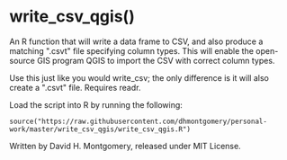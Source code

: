 # write_csv_qgis()

An R function that will write a data frame to CSV, and also produce a matching ".csvt" file specifying column types. This will enable the open-source GIS program QGIS to import the CSV with correct column types.

Use this just like you would write_csv; the only difference is it will also create a ".csvt" file. Requires readr.

Load the script into R by running the following:

`source("https://raw.githubusercontent.com/dhmontgomery/personal-work/master/write_csv_qgis/write_csv_qgis.R")`

Written by David H. Montgomery, released under MIT License.
